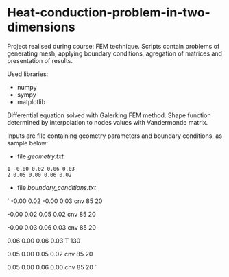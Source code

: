 # Heat-conduction-problem-in-two-dimensions
Project realised during course: FEM technique. Scripts contain problems of generating mesh, applying boundary conditions, agregation of matrices and presentation of results.

Used libraries:
 - numpy
 - sympy
 - matplotlib

Differential equation solved with Galerking FEM method. Shape function determined by interpolation to nodes values with Vandermonde matrix.

Inputs are file containing geometry parameters and boundary conditions, as sample below:

 - file *geometry.txt*

`
1 -0.00 0.02 0.06 0.03 `<br>`
2 0.05 0.00 0.06 0.02
`

 - file *boundary_conditions.txt*

`
-0.00 0.02 -0.00 0.03 cnv 85 20

-0.00 0.02 0.05 0.02 cnv 85 20

-0.00 0.03 0.06 0.03 cnv 85 20

0.06 0.00 0.06 0.03 T 130

0.05 0.00 0.05 0.02 cnv 85 20

0.05 0.00 0.06 0.00 cnv 85 20
`



